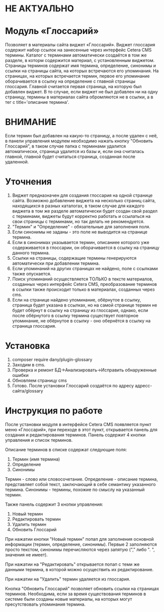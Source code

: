 # НЕ АКТУАЛЬНО

# Модуль «Глоссарий»
Позволяет в материалы сайта виджет «Глоссарий». Виджет глоссария содержит набор ссылок на занесенные через интерфейс Cetera CMS термины. Каталог с терминами автоматически создаётся в том же разделе, в которм содержится материал, с установленным виджетом. Страницы терминов содержат имя термина, определение, синонимы и ссылки на страницы сайта, на которых встречаются его упоминания. На страницах, на которых встречается термин, первое его упоминание оборачивается в ссылку на определение с главной страницы глоссария. Главной считается первая страница, на которую был добавлен виджет. В то случае, если виджет не был добавлен ни на одну страницу, термины в материалах сайта обромляются не в ссылки, а в тег <abbr> с title='описание термина'. 

# ВНИМАНИЕ
Если термин был добавлен на какую-то страницу, а после удален с неё, в панели управления модулем необходимо нажать кнопку "Обновить Глоссарий", в таком случае папка с терминами удалится автоматически, страница удалится из базы и, если она считалась главной, главной будет считаться страница, созданная после удаленной.

# Уточнения
1. Виджет предназначен для создания глоссария на одной странице сайта. Возможно добавление виджета на несколько страниц сайта, находящихся в разных каталогах, в таком случае для каждого виджета в том же разделе автоматически будет создан свой раздел с терминами, виджеты будут корректно работать и ссылаться на свои страницы с терминами, но так делать не рекомендуется.
2. "Термин" и "Определение" - обязательные для заполнения поля.
3. Если синонимы не заданы - это поле не выводится на странице термина.
4. Если в синонимах указывается термин, описаниее которого уже содерживается в глоссарии, он оборачивается в ссылку на страницу данного термина.
5. Ссылки на страницы, содержащие термины генерируются автоматически при добавлении термина.
6. Если упоминаний на других страницах не найдено, поле с ссылками также опускается.
7. Поиск упоминаний осуществляется ТОЛЬКО в тексте материалов, созданных через интерфейс Cetera CMS, преобразование терминов в ссылки также происходит только в материалах, созданных через cms.
8. Если на странице найдено упоминание, обёрнутое в ссылку, страница будет указана в ссылках, но на самой странице термин не будет обёрнут в ссылку на страницу из глоссария, однако, если после обёрнутого в ссылку термина существует повторное упоминание, не обёрнутое в ссылку - оно обернётся в ссылку на страница глоссария.

# Установка
1. composer require  dany/plugin-glossary
2. Заходим в cms. 
3. Проверка и ремонт БД->Анализировать->Исправить обнаруженные ошибки
4. Обновляем страницу cms
5. Готово. После установки Глоссарий создаётся по адресу адресс-сайта/glossary


# Инструкция по работе
После установки модуля в интерфейсе Cetera CMS появляется пункт меню «Глоссарий», при переходе в этот пункт, открывается панель для создания и редактирования терминов. Панель содержит 4 кнопки управления и список терминов.

Описание терминов в списке содержат следующие поля:
1. Термин (имя термина)
2. Определение
3. Синонимы

Термин - слово или словосочетание. 
Определение - описание термина, представляет собой текст, заключающий в себе семантику указанного термина. 
Синонимы - термины, похожие по смыслу на указанный термин.

Также панель содержит 3 кнопки управления:
1. Новый термин
2. Редактировать термин
3. Удалить термин
4. Обновить Глоссарий

При нажатии кнопки "Новый термин" попап для заполнения основной информации (термин, определение, синонимы). Первые 2 заполняются просто текстом, синонимы перечисляются через запятую ("," либо ". ", значения не имеет).

При нажатии на "Редактировать" открывается попап с теми же данными термина, в которой можно осуществить их редактирование.

При нажатии на "Удалить" термин удаляется из глоссария.

Кнопка "Обновить Глоссарий" позволяет обновить ссылки на страницах терминов. Необходима, если за время существования терминов в системе были созданы новые материалы, на которых могут пресутствовать упоминания термина.


